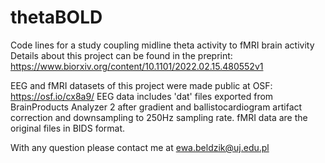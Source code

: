 # thetaBOLD
Code lines for a study coupling midline theta activity to fMRI brain activity
Details about this project can be found in the preprint: https://www.biorxiv.org/content/10.1101/2022.02.15.480552v1

EEG and fMRI datasets of this project were made public at OSF: https://osf.io/cx8a9/
EEG data includes 'dat' files exported from BrainProducts Analyzer 2 after gradient and ballistocardiogram artifact correction and downsampling to 250Hz sampling rate.
fMRI data are the original files in BIDS format.

With any question please contact me at ewa.beldzik@uj.edu.pl
